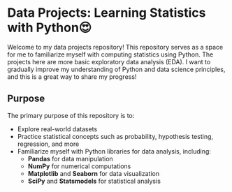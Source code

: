 # Data Projects: Learning Statistics with Python😍

Welcome to my data projects repository! This repository serves as a space for me to familiarize myself with computing statistics using Python. The projects here are more basic exploratory data analysis (EDA). I want to gradually improve my understanding of Python and data science principles, and this is a great way to share my progress!

## Purpose

The primary purpose of this repository is to:

- Explore real-world datasets
- Practice statistical concepts such as probability, hypothesis testing, regression, and more
- Familiarize myself with Python libraries for data analysis, including:
  - **Pandas** for data manipulation
  - **NumPy** for numerical computations
  - **Matplotlib** and **Seaborn** for data visualization
  - **SciPy** and **Statsmodels** for statistical analysis
